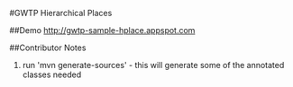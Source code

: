 #GWTP Hierarchical Places

##Demo
http://gwtp-sample-hplace.appspot.com

##Contributor Notes
1. run 'mvn generate-sources' - this will generate some of the annotated classes needed
